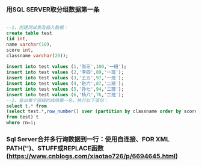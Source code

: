 ### 用SQL SERVER取分组数据第一条

``` sql

--1、创建测试表及插入数据：
create table test
(id int,
name varchar(10),
score int,
classname varchar(20));
 
insert into test values (1,'张三',100,'一班');
insert into test values (2,'李四',89,'一班');
insert into test values (3,'王五',97,'一班');
insert into test values (4,'赵六',87,'二班');
insert into test values (5,'孙七',94,'二班');
insert into test values (6,'杨八',76,'二班');
--2、查出每个班级的成绩第一名，执行以下语句：
select t.* from
(select test.*,row_number() over (partition by classname order by score desc) rn 
from test) t
where rn=1;

```
### Sql Server合并多行询数据到一行：使用自连接、FOR XML PATH('')、STUFF或REPLACE函数(https://www.cnblogs.com/xiaotao726/p/6694645.html)

